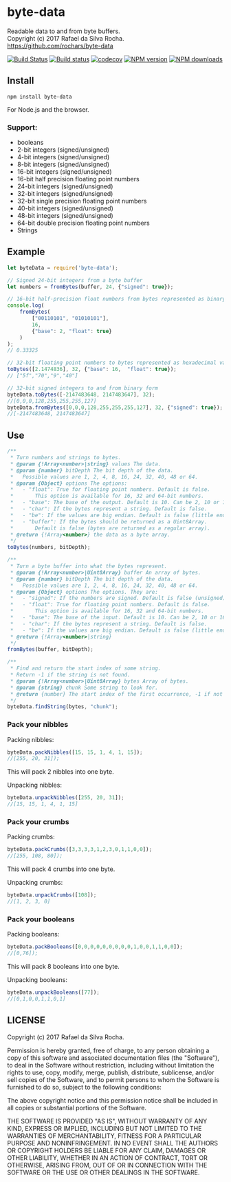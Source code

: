 # byte-data
Readable data to and from byte buffers.  
Copyright (c) 2017 Rafael da Silva Rocha.  
https://github.com/rochars/byte-data

[![Build Status](https://travis-ci.org/rochars/byte-data.svg?branch=master)](https://travis-ci.org/rochars/byte-data) [![Build status](https://ci.appveyor.com/api/projects/status/g2ellp44s7a0kvid?svg=true)](https://ci.appveyor.com/project/rochars/byte-data) [![codecov](https://codecov.io/gh/rochars/byte-data/branch/master/graph/badge.svg)](https://codecov.io/gh/rochars/byte-data) [![NPM version](https://img.shields.io/npm/v/byte-data.svg?style=flat)](https://www.npmjs.com/package/byte-data) [![NPM downloads](https://img.shields.io/npm/dm/byte-data.svg?style=flat)](https://www.npmjs.com/package/byte-data)

## Install
```
npm install byte-data
```

For Node.js and the browser.

### Support:
- booleans
- 2-bit integers (signed/unsigned)
- 4-bit integers (signed/unsigned)
- 8-bit integers (signed/unsigned)
- 16-bit integers (signed/unsigned)
- 16-bit half precision floating point numbers
- 24-bit integers (signed/unsigned)
- 32-bit integers (signed/unsigned)
- 32-bit single precision floating point numbers
- 40-bit integers (signed/unsigned)
- 48-bit integers (signed/unsigned)
- 64-bit double precision floating point numbers
- Strings

## Example
```javascript
let byteData = require('byte-data');

// Signed 24-bit integers from a byte buffer
let numbers = fromBytes(buffer, 24, {"signed": true});

// 16-bit half-precision float numbers from bytes represented as binary strings
console.log(
    fromBytes(
        ["00110101", "01010101"],
        16, 
        {"base": 2, "float": true}
    )
);
// 0.33325

// 32-bit floating point numbers to bytes represented as hexadecimal values
toBytes([2.1474836], 32, {"base": 16,  "float": true});
// ["5f","70","9","40"]

// 32-bit signed integers to and from binary form
byteData.toBytes([-2147483648, 2147483647], 32);
//[0,0,0,128,255,255,255,127]
byteData.fromBytes([0,0,0,128,255,255,255,127], 32, {"signed": true});
//[-2147483648, 2147483647]
```

## Use
```javascript
/**
 * Turn numbers and strings to bytes.
 * @param {!Array<number>|string} values The data.
 * @param {number} bitDepth The bit depth of the data.
 *   Possible values are 1, 2, 4, 8, 16, 24, 32, 40, 48 or 64.
 * @param {Object} options The options:
 *   - "float": True for floating point numbers. Default is false.
 *       This option is available for 16, 32 and 64-bit numbers.
 *   - "base": The base of the output. Default is 10. Can be 2, 10 or 16.
 *   - "char": If the bytes represent a string. Default is false.
 *   - "be": If the values are big endian. Default is false (little endian).
 *   - "buffer": If the bytes should be returned as a Uint8Array.
 *       Default is false (bytes are returned as a regular array).
 * @return {!Array<number>} the data as a byte array.
 */
toBytes(numbers, bitDepth);

/**
 * Turn a byte buffer into what the bytes represent.
 * @param {!Array<number>|Uint8Array} buffer An array of bytes.
 * @param {number} bitDepth The bit depth of the data.
 *   Possible values are 1, 2, 4, 8, 16, 24, 32, 40, 48 or 64.
 * @param {Object} options The options. They are:
 *   - "signed": If the numbers are signed. Default is false (unsigned).
 *   - "float": True for floating point numbers. Default is false.
 *       This option is available for 16, 32 and 64-bit numbers.
 *   - "base": The base of the input. Default is 10. Can be 2, 10 or 16.
 *   - "char": If the bytes represent a string. Default is false.
 *   - "be": If the values are big endian. Default is false (little endian).
 * @return {!Array<number>|string}
 */
fromBytes(buffer, bitDepth);

/**
 * Find and return the start index of some string.
 * Return -1 if the string is not found.
 * @param {!Array<number>|Uint8Array} bytes Array of bytes.
 * @param {string} chunk Some string to look for.
 * @return {number} The start index of the first occurrence, -1 if not found
 */
byteData.findString(bytes, "chunk");
```

### Pack your nibbles
Packing nibbles:
```javascript
byteData.packNibbles([15, 15, 1, 4, 1, 15]);
//[255, 20, 31]);
```
This will pack 2 nibbles into one byte.

Unpacking nibbles:
```javascript
byteData.unpackNibbles([255, 20, 31]);
//[15, 15, 1, 4, 1, 15]
```

### Pack your crumbs
Packing crumbs:
```javascript
byteData.packCrumbs([3,3,3,3,1,2,3,0,1,1,0,0]);
//[255, 108, 80]);
```
This will pack 4 crumbs into one byte.

Unpacking crumbs:
```javascript
byteData.unpackCrumbs([108]);
//[1, 2, 3, 0]
```

### Pack your booleans
Packing booleans:
```javascript
byteData.packBooleans([0,0,0,0,0,0,0,0,0,1,0,0,1,1,0,0]);
//[0,76]);
```
This will pack 8 booleans into one byte.

Unpacking booleans:
```javascript
byteData.unpackBooleans([77]);
//[0,1,0,0,1,1,0,1]
```

## LICENSE
Copyright (c) 2017 Rafael da Silva Rocha.

Permission is hereby granted, free of charge, to any person obtaining
a copy of this software and associated documentation files (the
"Software"), to deal in the Software without restriction, including
without limitation the rights to use, copy, modify, merge, publish,
distribute, sublicense, and/or sell copies of the Software, and to
permit persons to whom the Software is furnished to do so, subject to
the following conditions:

The above copyright notice and this permission notice shall be
included in all copies or substantial portions of the Software.

THE SOFTWARE IS PROVIDED "AS IS", WITHOUT WARRANTY OF ANY KIND,
EXPRESS OR IMPLIED, INCLUDING BUT NOT LIMITED TO THE WARRANTIES OF
MERCHANTABILITY, FITNESS FOR A PARTICULAR PURPOSE AND
NONINFRINGEMENT. IN NO EVENT SHALL THE AUTHORS OR COPYRIGHT HOLDERS BE
LIABLE FOR ANY CLAIM, DAMAGES OR OTHER LIABILITY, WHETHER IN AN ACTION
OF CONTRACT, TORT OR OTHERWISE, ARISING FROM, OUT OF OR IN CONNECTION
WITH THE SOFTWARE OR THE USE OR OTHER DEALINGS IN THE SOFTWARE.
